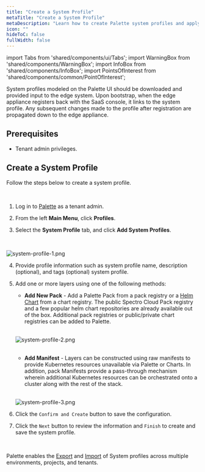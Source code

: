 ```yaml
---
title: "Create a System Profile"
metaTitle: "Create a System Profile"
metaDescription: "Learn how to create Palette system profiles and apply them to your clusters."
icon: ""
hideToC: false
fullWidth: false
---
```


import Tabs from 'shared/components/ui/Tabs';
import WarningBox from 'shared/components/WarningBox';
import InfoBox from 'shared/components/InfoBox';
import PointsOfInterest from 'shared/components/common/PointOfInterest';



System profiles modeled on the Palette UI should be downloaded and provided input to the edge system. Upon bootstrap, when the edge appliance registers back with the SaaS console, it links to the system profile. Any subsequent changes made to the profile after registration are propagated down to the edge appliance.
<br />

## Prerequisites

- Tenant admin privileges.


## Create a System Profile

Follow the steps below to create a system profile.

<br />

1. Log in to [Palette](https://console.spectrocloud.com) as a tenant admin.


2. From the left **Main Menu**, click **Profiles**.


3. Select the **System Profile** tab, and click **Add System Profiles**.

  <br />
  
  ![system-profile-1.png](/system-profile-1.png)


4. Provide profile information such as system profile name, description (optional), and tags (optional) system profile.


5. Add one or more layers using one of the following methods:
    <br />
  
    * **Add New Pack** - Add a Palette Pack from a pack registry or a [Helm Chart](/registries-and-packs/helm-charts/) from a chart registry. The public Spectro Cloud Pack registry and a few popular helm chart repositories are already available out of the box. Additional pack registries or public/private chart registries can be added to Palette.

    <br />
    
    ![system-profile-2.png](/system-profile-2.png)

    <br />

    * **Add Manifest** - Layers can be constructed using raw manifests to provide Kubernetes resources unavailable via Palette or Charts. In addition, pack Manifests provide a pass-through mechanism wherein additional Kubernetes resources can be orchestrated onto a cluster along with the rest of the stack.

    <br />

    ![system-profile-3.png](/system-profile-3.png)



6. Click the `Confirm and Create` button to save the configuration.


7. Click the `Next` button to review the information and `Finish` to create and save the system profile.
<br />

  <InfoBox>
  
  Palette enables the [Export](/cluster-profiles/cluster-profile-import-export#exportclusterprofile) and [Import](/cluster-profiles/cluster-profile-import-export#importclusterprofile) of System profiles across multiple environments, projects, and tenants.

  </InfoBox>

<br />

<br />